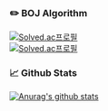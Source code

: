 ### :pencil2: BOJ Algorithm 
[![Solved.ac프로필](http://mazassumnida.wtf/api/mini/generate_badge?boj=eggman9298)](https://solved.ac/profile/eggman9298)
<br>
[![Solved.ac프로필](http://mazassumnida.wtf/api/v2/generate_badge?boj=eggman9298)](https://solved.ac/profile/eggman9298) 
<br>  

### 📈 Github Stats
 
[![Anurag's github stats](https://github-readme-stats.vercel.app/api?username=KilHwanKim&include_all_commits=true)](https://github.com/anuraghazra/github-readme-stats)
<br>  
